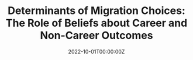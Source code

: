 ---
title: "Determinants of Migration Choices: The Role of Beliefs about Career and Non-Career Outcomes"

# Authors
# If you created a profile for a user (e.g. the default `admin` user), write the username (folder name) here
# and it will be replaced with their full name and linked to their profile.

#authors:
#- 
#- admin
#- 

# Author notes (optional)
#author_notes:
#- "Equal contribution"
#- "Equal contribution"

date: "2022-10-01T00:00:00Z"


#summary: <p align="justify"><span style="font-family:Lora">Why do young adults migrate? This paper studies the reasons behind migration choices of young, highly educated individuals from lagging-behind regions. I collect a rich dataset on subjective expectations at the time when respondents are making their choice of whether to migrate out of Andalusia, one of the poorest regions of Spain. I then use the data to estimate a life-cycle model of migration choice, taking migration duration into account. Crucially, the collected data allow me to separate preferences from beliefs and to distinguish between pecuniary and nonpecuniary factors. Regarding pecuniary factors, I find that migration decisions are more sensitive to earnings, followed by the prospects of full-time employment and a better match between studies and job. Although there is sorting on expected labor market outcomes, my results show that the set of nonpecuniary factors, such as being close to family and quality of social life, play a larger role in choosing whether to migrate. Given the large expected likelihood of short-term migration, I study the reasons for planning to migrate temporarily. Counterfactual exercises show that a human capital acquisition strategy plays a small role on the plan to migrate short-term. Instead, expected short-term migration is largely motivated by preferences for nonpecuniary outcomes.</span>

summary: <p align="justify"><span style="font-family:Lora"> Using original survey data on subjective expectations, I examine how expected career and non-career returns shape migration choices among highly educated young adults from lagging regions in advanced economies. I document strong trade-offs between professional and personal life returns across three counterfactual migration scenarios. A life-cycle utility model shows that non-career factors drive migration choices and welfare, explaining why short-term migration is preferred over long-term migration. Removing short-term migration benefits shifts more short-term migrants to staying than to long-term migration, with responses varying by ability. Policy simulations show promoting short-term migration is three times more cost-effective for high-ability stayers than long-term migrants. A follow-up survey confirms that initial expectations strongly predict realized migration choices and outcomes.</br></br><ins>Presented at</ins>&colon; SAEe (Valencia, December 2022), SOLE (Philadelphia, May 2023), BSE Summer Forum (Barcelona, June 2023), Workshop on Subjective Expectations (Bocconi-Milan, June 2023), Workshop on Migration and Family Economics (IESEG-Paris, June 2023), EEA-ESEM (Barcelona, August 2023), EALE (Prague, September 2023), WB-IDB HUMANS Seminar (Washington, March 2024), CUNEF Universidad (Madrid, April 2024), Jornadas de Economía Laboral (Barcelona, July 2024), CERGE-EI (Prague, December 2024)</span>


external_link: uploads/ayarza_determinants_migration.pdf
# Custom links (uncomment lines below)
links:
- name: Paper
  url: uploads/ayarza_determinants_migration.pdf

---